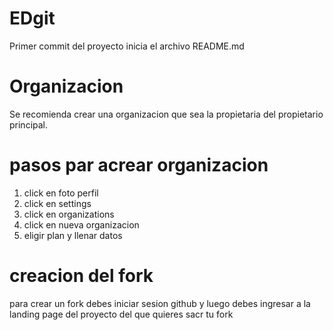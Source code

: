 # EDgit

Primer commit del proyecto inicia el archivo README.md

# Organizacion

Se recomienda crear una organizacion que sea la propietaria del propietario principal.

# pasos par acrear organizacion

1. click en foto perfil
2. click en settings
3. click en organizations
4. click en nueva organizacion
5. eligir plan y llenar datos

# creacion del fork

para crear un fork debes iniciar sesion github y luego debes ingresar a la landing page del proyecto del que quieres sacr tu fork
